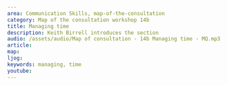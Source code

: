 ```yaml
---
area: Communication Skills, map-of-the-consultation
category: Map of the consultation workshop 14b
title: Managing time
description: Keith Birrell introduces the section
audio: /assets/audio/Map of consultation - 14b Managing time - MQ.mp3
article: 
map:
ljog:  
keywords: managing, time
youtube: 
--- 
```

